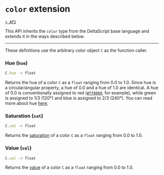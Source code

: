 # `color` extension

[`< API`](README.md)

This API inherits the `color` type from the DeltaScript base language and extends it in the ways described below.

---

These definitions use the arbitrary color object `C` as the function caller.

### Hue (`hue`)
```js
C.hue -> float
```
Returns the hue of a color `C` as a `float` ranging from 0.0 to 1.0. Since hue is a circular/angular property, a hue of 0.0 and a hue of 1.0 are identical. A hue of 0.0 is conventionally assigned to red ([`#ff0000`](https://en.wikipedia.org/wiki/Red), for example), while green is assigned to 1/3 (120°) and blue is assigned to 2/3 (240°). You can read more about hue [here](https://en.wikipedia.org/wiki/Hue#Defining_hue_in_terms_of_RGB).

### Saturation (`sat`)
```js
C.sat -> float
```
Returns the [saturation](https://en.wikipedia.org/wiki/Colorfulness#Saturation) of a color `C` as a `float` ranging from 0.0 to 1.0.

### Value (`val`)
```js
C.val -> float
```
Returns the [value](https://en.wikipedia.org/wiki/HSL_and_HSV) of a color `C` as a `float` ranging from 0.0 to 1.0.
